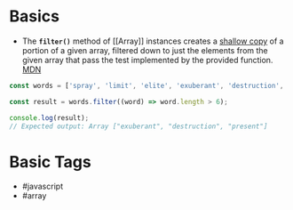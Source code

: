 # Basics
- The **`filter()`** method of [[Array]] instances creates a [shallow copy](https://developer.mozilla.org/en-US/docs/Glossary/Shallow_copy) of a portion of a given array, filtered down to just the elements from the given array that pass the test implemented by the provided function. [MDN](https://developer.mozilla.org/en-US/docs/Web/JavaScript/Reference/Global_Objects/Array/filter)
```javascript
const words = ['spray', 'limit', 'elite', 'exuberant', 'destruction', 'present'];

const result = words.filter((word) => word.length > 6);

console.log(result);
// Expected output: Array ["exuberant", "destruction", "present"]
```
# Basic Tags
- #javascript 
- #array